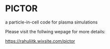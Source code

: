 # PICTOR
a particle-in-cell code for plasma simulations

Please visit the follwing wepage for more details: 

https://rahuliitk.wixsite.com/pictor
